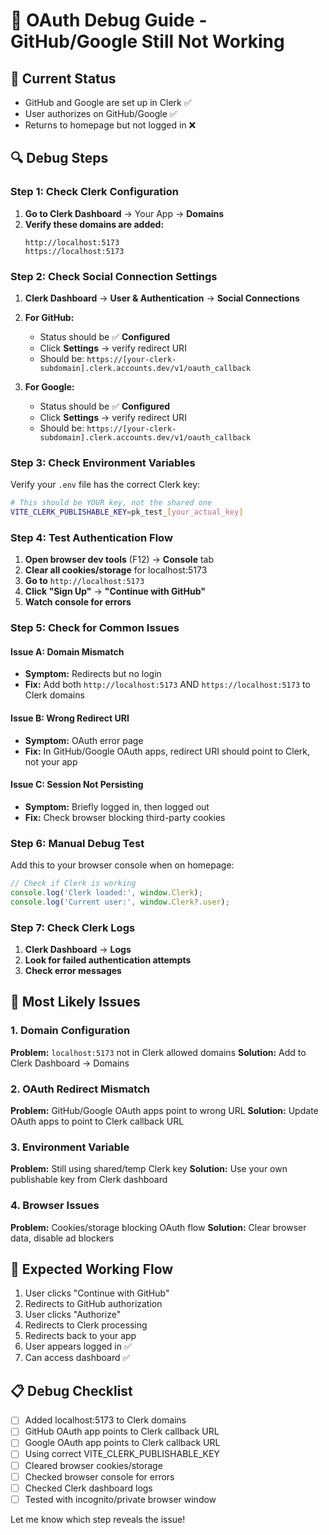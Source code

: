 # 🔧 OAuth Debug Guide - GitHub/Google Still Not Working

## 🚨 **Current Status**
- GitHub and Google are set up in Clerk ✅
- User authorizes on GitHub/Google ✅ 
- Returns to homepage but not logged in ❌

## 🔍 **Debug Steps**

### Step 1: Check Clerk Configuration
1. **Go to Clerk Dashboard** → Your App → **Domains**
2. **Verify these domains are added:**
   ```
   http://localhost:5173
   https://localhost:5173
   ```

### Step 2: Check Social Connection Settings
1. **Clerk Dashboard** → **User & Authentication** → **Social Connections**
2. **For GitHub:**
   - Status should be ✅ **Configured**
   - Click **Settings** → verify redirect URI
   - Should be: `https://[your-clerk-subdomain].clerk.accounts.dev/v1/oauth_callback`

3. **For Google:**
   - Status should be ✅ **Configured**  
   - Click **Settings** → verify redirect URI
   - Should be: `https://[your-clerk-subdomain].clerk.accounts.dev/v1/oauth_callback`

### Step 3: Check Environment Variables
Verify your `.env` file has the correct Clerk key:
```bash
# This should be YOUR key, not the shared one
VITE_CLERK_PUBLISHABLE_KEY=pk_test_[your_actual_key]
```

### Step 4: Test Authentication Flow
1. **Open browser dev tools** (F12) → **Console** tab
2. **Clear all cookies/storage** for localhost:5173
3. **Go to** `http://localhost:5173`
4. **Click "Sign Up"** → **"Continue with GitHub"**
5. **Watch console for errors**

### Step 5: Check for Common Issues

#### Issue A: Domain Mismatch
- **Symptom:** Redirects but no login
- **Fix:** Add both `http://localhost:5173` AND `https://localhost:5173` to Clerk domains

#### Issue B: Wrong Redirect URI
- **Symptom:** OAuth error page
- **Fix:** In GitHub/Google OAuth apps, redirect URI should point to Clerk, not your app

#### Issue C: Session Not Persisting  
- **Symptom:** Briefly logged in, then logged out
- **Fix:** Check browser blocking third-party cookies

### Step 6: Manual Debug Test
Add this to your browser console when on homepage:
```javascript
// Check if Clerk is working
console.log('Clerk loaded:', window.Clerk);
console.log('Current user:', window.Clerk?.user);
```

### Step 7: Check Clerk Logs
1. **Clerk Dashboard** → **Logs**
2. **Look for failed authentication attempts**
3. **Check error messages**

## 🐛 **Most Likely Issues**

### 1. **Domain Configuration**
**Problem:** `localhost:5173` not in Clerk allowed domains
**Solution:** Add to Clerk Dashboard → Domains

### 2. **OAuth Redirect Mismatch**
**Problem:** GitHub/Google OAuth apps point to wrong URL
**Solution:** Update OAuth apps to point to Clerk callback URL

### 3. **Environment Variable**
**Problem:** Still using shared/temp Clerk key
**Solution:** Use your own publishable key from Clerk dashboard

### 4. **Browser Issues**
**Problem:** Cookies/storage blocking OAuth flow
**Solution:** Clear browser data, disable ad blockers

## 🚀 **Expected Working Flow**
1. User clicks "Continue with GitHub" 
2. Redirects to GitHub authorization
3. User clicks "Authorize"
4. Redirects to Clerk processing
5. Redirects back to your app 
6. User appears logged in ✅
7. Can access dashboard ✅

## 📋 **Debug Checklist**
- [ ] Added localhost:5173 to Clerk domains
- [ ] GitHub OAuth app points to Clerk callback URL
- [ ] Google OAuth app points to Clerk callback URL  
- [ ] Using correct VITE_CLERK_PUBLISHABLE_KEY
- [ ] Cleared browser cookies/storage
- [ ] Checked browser console for errors
- [ ] Checked Clerk dashboard logs
- [ ] Tested with incognito/private browser window

Let me know which step reveals the issue!